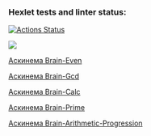 ### Hexlet tests and linter status:
[![Actions Status](https://github.com/p1ep1ev/frontend-project-44/actions/workflows/hexlet-check.yml/badge.svg)](https://github.com/p1ep1ev/frontend-project-44/actions)


<a href="https://codeclimate.com/github/p1ep1ev/frontend-project-44/maintainability"><img src="https://api.codeclimate.com/v1/badges/341ea856cbaed193927d/maintainability" /></a>

<a href="https://asciinema.org/a/f12AWG9dn3zBmCCeE6VOhW9oK"> Аскинема Brain-Even</a>

<a href="https://asciinema.org/a/zIjywNab5MuYsPO0MVJBSXLNw"> Аскинема Brain-Gcd</a>

<a href="https://asciinema.org/a/nzD8xn10WF6eIARdPtEaWADK5"> Аскинема Brain-Calc</a>

<a href="https://asciinema.org/a/YdyTynNMs5uSyKcIOQDDBg3sn">Аскинема Brain-Prime</a>

<a href="https://asciinema.org/a/zG3nBuS2LMvX8TSlmmo7b6yFB">Аскинема Brain-Arithmetic-Progression</a>
